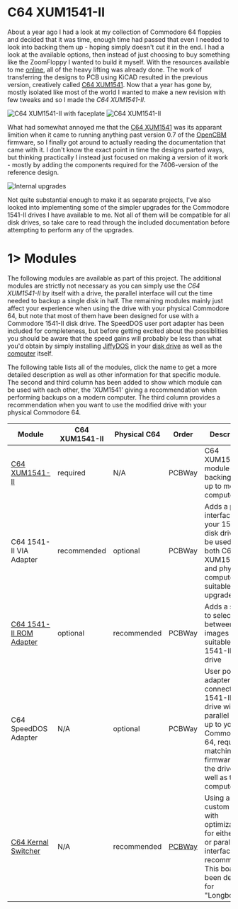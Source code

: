 # C64 XUM1541-II
About a year ago I had a look at my collection of Commodore 64 floppies and decided that it was time, enough time had passed that even I needed to look into backing them up - hoping simply doesn't cut it in the end. I had a look at the available options, then instead of just choosing to buy something like the ZoomFloppy I wanted to build it myself. With the resources available to me [online](https://myoldcomputer.nl/commodore-64/xum1541-promicro/), all of the heavy lifting was already done. The work of transferring the designs to PCB using KiCAD resulted in the previous version, creatively called [C64 XUM1541](https://github.com/tebl/C64-XUM1541). Now that a year has gone by, mostly isolated like most of the world I wanted to make a new revision with few tweaks and so I made the  *C64 XUM1541-II*.

![C64 XUM1541-II with faceplate](https://github.com/tebl/C64-XUM1541-II/raw/main/gallery/2021-05-19%2022.53.17.jpg)
![C64 XUM1541-II](https://github.com/tebl/C64-XUM1541-II/raw/main/gallery/2021-03-19%2000.18.31.jpg)

What had somewhat annoyed me that the [C64 XUM1541](https://github.com/tebl/C64-XUM1541) was its apparant limition when it came to running anything past version 0.7 of the [OpenCBM](https://github.com/OpenCBM/OpenCBM/tree/master/xum1541) firmware, so I finally got around to actually reading the documentation that came with it. I don't know the exact point in time the designs parted ways, but thinking practically I instead just focused on making a version of it work - mostly by adding the components required for the 7406-version of the reference design.

![Internal upgrades](https://github.com/tebl/C64-XUM1541-II/raw/main/gallery/2021-04-29%2002.02.14.jpg)

Not quite substantial enough to make it as separate projects, I've also looked into implementing some of the simpler upgrades for the Commodore 1541-II drives I have available to me. Not all of them will be compatible for all disk drives, so take care to read through the included documentation before attempting to perform any of the upgrades.

# 1> Modules
The following modules are available as part of this project. The additional modules are strictly not necessary as you can simply use the *C64 XUM1541-II* by itself with a drive, the parallel interface will cut the time needed to backup a single disk in half. The remaining modules mainly just affect your experience when using the drive with your physical Commodore 64, but note that most of them have been designed for use with a Commodore 1541-II disk drive.  The SpeedDOS user port adapter has been included for completeness, but before getting excited about the possiblities you should be aware that the speed gains will probably be less than what you'd obtain by simply installing [JiffyDOS](http://store.go4retro.com/categories/Commodore/Firmware/JiffyDOS/) in your [disk drive](http://store.go4retro.com/jiffydos-1541-dos-rom-overlay-image/) as well as  the [computer](http://store.go4retro.com/jiffydos-64-kernal-rom-overlay-image/) itself.

The following table lists all of the modules, click the name to get a more detailed description as well as other information for that specific module. The second and third column has been added to show which module can be used with each other, the 'XUM1541' giving a recommendation when performing backups on a modern computer. The  third column provides a recommendation when you want to use the modified drive with your physical Commodore 64.

| Module                  | C64 XUM1541-II | Physical C64 | Order  | Description |
| ----------------------- | -------------- | ------------ | ------ | ----------- |
| [C64 XUM1541-II](https://github.com/tebl/C64-XUM1541-II/tree/main/C64%20XUM1541-II) | required       | N/A     | PCBWay | C64 XUM1541-II module for backing disks up to modern computer.
| C64 1541-II VIA Adapter | recommended    | optional     | PCBWay | Adds a parallel interface to your 1541-II disk drive, can be used with both C64 XUM1541-II and physical computer with suitable ROM upgrade.
| [C64 1541-II ROM Adapter](https://github.com/tebl/C64-XUM1541-II/tree/main/C64%201541-II%20ROM%20Adapter) | optional       | recommended  | PCBWay | Adds a switch to select between ROM images suitable for 1541-II disk drive
| C64 SpeedDOS Adapter    | N/A            | optional     | PCBWay | User port adapter for connecting a 1541-II disk drive with a parallel cable up to your Commodore 64, requires matching firmware on the drive as well as the computer.
| [C64 Kernal Switcher](https://github.com/tebl/C64-Kernal-Switcher) | N/A          | recommended  | [PCBWay](https://www.pcbway.com/project/shareproject/Commodore_64_Quad_Kernal_Switcher.html?inviteid=88707) | Using a custom kernal with optimizations for either serial or parallel interfaces is recommended. This board has been designed for "Longboards".
